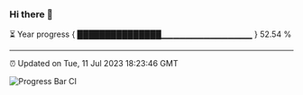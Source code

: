 ### Hi there 👋

⏳ Year progress { ███████████████▁▁▁▁▁▁▁▁▁▁▁▁▁▁▁ } 52.54 %

---

⏰ Updated on Tue, 11 Jul 2023 18:23:46 GMT

![Progress Bar CI](https://github.com/ZhaoGui/ZhaoGui/workflows/Progress%20Bar%20CI/badge.svg)
